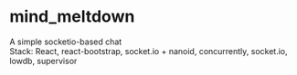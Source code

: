 # mind_meltdown
А simple socketio-based chat \
Stack: React, react-bootstrap, socket.io + nanoid, concurrently, socket.io, lowdb, supervisor
